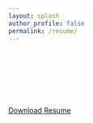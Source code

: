 ```yaml
---
layout: splash
author_profile: false
permalink: /resume/
---
```

<style>
embed:focus {
  outline: none;
}
</style>
<div style="margin-top: 25%;" class="text-center"><a class="btn btn--x-large" href="/resume.pdf">Download Resume</a></div>

<script type="text/javascript">
   window.location.replace("https://dollardhingra.com/resume.pdf");
</script>